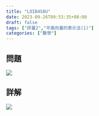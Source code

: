 ```yaml
---
title: "LOIB4S8U"
date: 2023-09-26T09:53:35+08:00
draft: false
tags: ["評量2","平面向量的表示法(1)"]
categories: ["數學"]
---
```

<!--more-->

## 問題
<img src="/posts/solution/LOIB4S8U-q.png">

## 詳解
<img src="/posts/solution/LOIB4S8U-sol.png">
